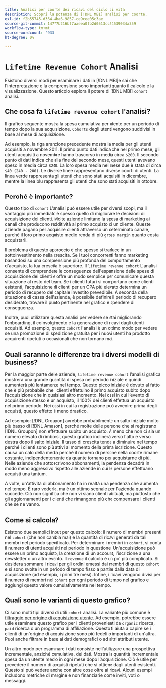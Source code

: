 ```yaml
---
title: Analisi per coorte dei ricavi del ciclo di vita
description: Scopri la potenza di [!DNL MBI] analisi per coorte.
exl-id: f2b55745-d364-4ba6-9857-ce9cee05c3ae
source-git-commit: 14777b216bf7aaeea0fb2d0513cc94539034a359
workflow-type: tm+mt
source-wordcount: '933'
ht-degree: 0%

---
```


# `Lifetime Revenue Cohort` Analisi

Esistono diversi modi per esaminare i dati in [!DNL MBI]e sai che l&#39;interpretazione e la comprensione sono importanti quanto il calcolo e la visualizzazione. Questo articolo esplora il potere di [!DNL MBI] `cohort` analisi.

## Che cosa fa `lifetime revenue cohort` l&#39;analisi?

Il grafico seguente mostra la spesa cumulativa per utente per un periodo di tempo dopo la sua acquisizione. `Cohorts` degli utenti vengono suddivisi in base al mese di acquisizione.

Ad esempio, la riga arancione precedente mostra la media per gli utenti acquisiti a novembre 2011. Il primo punto dati indica che nel primo mese, gli utenti acquisiti a novembre hanno trascorso in media circa `$200`. Il secondo punto di dati indica che alla fine del secondo mese, questi utenti avevano speso in media circa `$240`. La loro spesa media nel mese due è stata di circa `$40 (240 - 200)`. Le diverse linee rappresentano diverse coorti di utenti. La linea verde rappresenta gli utenti che sono stati acquisiti in dicembre, mentre la linea blu rappresenta gli utenti che sono stati acquisiti in ottobre.

## Perché è importante?

Questo tipo di `cohort` L&#39;analisi può essere utile per diversi scopi, ma il vantaggio più immediato è spesso quello di migliorare le decisioni di acquisizione dei clienti. Molte aziende limitano la spesa di marketing ai canali che producono redditività al primo acquisto di un cliente. Queste aziende pagano per acquisire clienti attraverso un determinato canale, purché il loro primo acquisto medio renda di più `gross margin` quanto costa acquistarli.

Il problema di questo approccio è che spesso si traduce in un sottoinvestimento nella crescita. Se i tuoi concorrenti fanno marketing basandosi su una comprensione più profonda del comportamento d&#39;acquisto, la tua crescita è superiore. Il `lifetime revenue cohort` L&#39;analisi consente di comprendere le conseguenze dell&#39;espansione delle spese di acquisizione dei clienti e offre un modo semplice per comunicare questa situazione al resto del team. Se i clienti futuri si comportano come clienti esistenti, l’acquisizione di clienti per un CPA più elevato determina un periodo di recupero del capitale investito prevedibile. A seconda della situazione di cassa dell&#39;azienda, è possibile definire il periodo di recupero desiderato, trovare il punto pertinente nel grafico e spendere di conseguenza.

Inoltre, puoi utilizzare questa analisi per vedere se stai migliorando l’onboarding, il coinvolgimento e la generazione di ricavi dagli utenti acquisiti. Ad esempio, questo `cohort` l&#39;analisi è un ottimo modo per vedere se una promozione di spedizione gratuita per i nuovi utenti ha prodotto acquirenti ripetuti o occasionali che non tornano mai.

## Quali saranno le differenze tra i diversi modelli di business?

Per la maggior parte delle aziende, `lifetime revenue cohort` l’analisi grafica mostrerà una grande quantità di spesa nel periodo iniziale e quindi aumenterà più lentamente nel tempo. Questo picco iniziale è dovuto al fatto che è più probabile che i clienti effettuino il primo acquisto subito dopo l’acquisizione che in qualsiasi altro momento. Nei casi in cui l’evento di acquisizione stesso è un acquisto, il 100% dei clienti effettua un acquisto nel primo periodo. Nei casi in cui la registrazione può avvenire prima degli acquisti, questo effetto è meno drastico.

Ad esempio: [!DNL Groupon] avrebbe probabilmente un salto iniziale molto più basso di [!DNL Amazon], perché molte delle persone che si registrano [!DNL Groupon] non effettuare subito un acquisto. A meno che non ci sia un numero elevato di rimborsi, questo grafico inclinerà verso l&#39;alto e verso destra dopo il salto iniziale. Il tasso di crescita tende a diminuire nel tempo perché i clienti sono più attivi al momento della prima iscrizione. Questo causa un calo della media perché il numero di persone nella coorte rimane costante, indipendentemente da quante tornano per acquistarne di più. Nelle aziende che sottoscrivono abbonamenti, la pendenza decadrà in modo meno aggressivo rispetto alle aziende in cui le persone effettuano acquisti una tantum.

A volte, un’attività di abbonamento ha in realtà una pendenza che aumenta nel tempo. È raro vederlo, ma è un ottimo segnale per l&#39;azienda quando succede. Ciò non significa che non vi siano clienti abituali, ma piuttosto che gli aggiornamenti per i clienti che rimangono più che compensare i clienti che se ne vanno.

## Come si calcola?

Esistono due semplici input per questo calcolo: il numero di membri presenti nel `cohort` (che non cambia mai) e la quantità di ricavi generati da tali membri nel periodo specificato. Per determinare i membri in `cohort`, si conta il numero di utenti acquisiti nel periodo in questione. Un&#39;acquisizione può essere un primo acquisto, la creazione di un account, l&#39;iscrizione a una newsletter o un altro evento. Il `revenue` il calcolo è un po&#39; più complicato. Si desidera sommare i ricavi per gli ordini emessi dai membri di questo `cohort` e si sono svolte in un periodo di tempo fisso a partire dalla data di acquisizione (ad esempio, i primi tre mesi). Infine, i ricavi vengono divisi per il numero di membri nel `cohort` per ogni periodo di tempo nel grafico e aggiungi questo valore cumulativamente nel tempo.

## Quali sono le varianti di questo grafico?

Ci sono molti tipi diversi di utili `cohort` analisi. La variante più comune è [filtraggio per origine di acquisizione utente](../analysis/most-value-source-channel.md). Ad esempio, potrebbe essere utile esaminare questo grafico per i clienti provenienti da `organic` ricerca, `paid` ricerca o un programma di affiliazione. Questo ti aiuta a capire se i clienti di un&#39;origine di acquisizione sono più fedeli o importanti di un&#39;altra. Puoi anche filtrare in base ai dati demografici o ad altri attributi utente.

Un altro modo per esaminare i dati consiste nell’utilizzare una prospettiva incrementale, anziché cumulativa, dei dati. Mostra la quantità incrementale spesa da un utente medio in ogni mese dopo l’acquisizione. Ciò è utile per prevedere il numero di acquisti ripetuti che si ottiene dagli utenti esistenti. Questo si può vedere anche con altre cose oltre ai ricavi. Alcuni esempi includono metriche di margine e non finanziarie come inviti, voti o messaggi.
